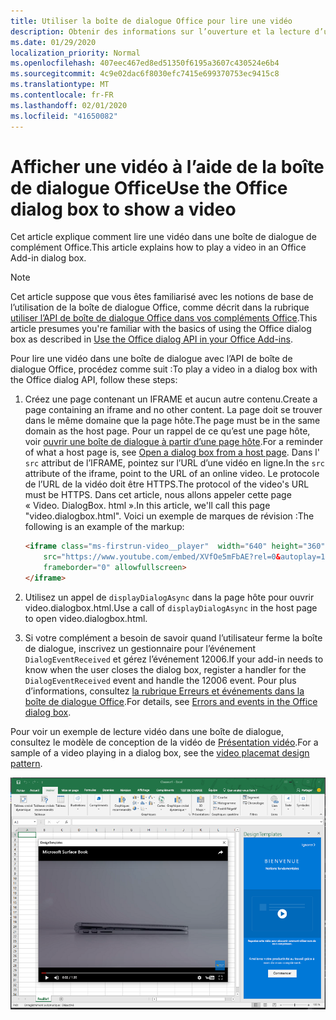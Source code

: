 ```yaml
---
title: Utiliser la boîte de dialogue Office pour lire une vidéo
description: Obtenir des informations sur l’ouverture et la lecture d’une vidéo dans la boîte de dialogue Office
ms.date: 01/29/2020
localization_priority: Normal
ms.openlocfilehash: 407eec467ed8ed51350f6195a3607c430524e6b4
ms.sourcegitcommit: 4c9e02dac6f8030efc7415e699370753ec9415c8
ms.translationtype: MT
ms.contentlocale: fr-FR
ms.lasthandoff: 02/01/2020
ms.locfileid: "41650082"
---
```

# <a name="use-the-office-dialog-box-to-show-a-video"></a><span data-ttu-id="a5d46-103">Afficher une vidéo à l’aide de la boîte de dialogue Office</span><span class="sxs-lookup"><span data-stu-id="a5d46-103">Use the Office dialog box to show a video</span></span>

<span data-ttu-id="a5d46-104">Cet article explique comment lire une vidéo dans une boîte de dialogue de complément Office.</span><span class="sxs-lookup"><span data-stu-id="a5d46-104">This article explains how to play a video in an Office Add-in dialog box.</span></span>

> [!NOTE]
> <span data-ttu-id="a5d46-105">Cet article suppose que vous êtes familiarisé avec les notions de base de l’utilisation de la boîte de dialogue Office, comme décrit dans la rubrique [utiliser l’API de boîte de dialogue Office dans vos compléments Office](dialog-api-in-office-add-ins.md).</span><span class="sxs-lookup"><span data-stu-id="a5d46-105">This article presumes you're familiar with the basics of using the Office dialog box as described in [Use the Office dialog API in your Office Add-ins](dialog-api-in-office-add-ins.md).</span></span>

<span data-ttu-id="a5d46-106">Pour lire une vidéo dans une boîte de dialogue avec l’API de boîte de dialogue Office, procédez comme suit :</span><span class="sxs-lookup"><span data-stu-id="a5d46-106">To play a video in a dialog box with the Office dialog API, follow these steps:</span></span>

1. <span data-ttu-id="a5d46-107">Créez une page contenant un IFRAME et aucun autre contenu.</span><span class="sxs-lookup"><span data-stu-id="a5d46-107">Create a page containing an iframe and no other content.</span></span> <span data-ttu-id="a5d46-108">La page doit se trouver dans le même domaine que la page hôte.</span><span class="sxs-lookup"><span data-stu-id="a5d46-108">The page must be in the same domain as the host page.</span></span> <span data-ttu-id="a5d46-109">Pour un rappel de ce qu’est une page hôte, voir [ouvrir une boîte de dialogue à partir d’une page hôte](dialog-api-in-office-add-ins.md#open-a-dialog-box-from-a-host-page).</span><span class="sxs-lookup"><span data-stu-id="a5d46-109">For a reminder of what a host page is, see [Open a dialog box from a host page](dialog-api-in-office-add-ins.md#open-a-dialog-box-from-a-host-page).</span></span> <span data-ttu-id="a5d46-110">Dans l' `src` attribut de l’IFRAME, pointez sur l’URL d’une vidéo en ligne.</span><span class="sxs-lookup"><span data-stu-id="a5d46-110">In the `src` attribute of the iframe, point to the URL of an online video.</span></span> <span data-ttu-id="a5d46-111">Le protocole de l’URL de la vidéo doit être HTTPS.</span><span class="sxs-lookup"><span data-stu-id="a5d46-111">The protocol of the video's URL must be HTTPS.</span></span> <span data-ttu-id="a5d46-112">Dans cet article, nous allons appeler cette page « Video. DialogBox. html ».</span><span class="sxs-lookup"><span data-stu-id="a5d46-112">In this article, we'll call this page "video.dialogbox.html".</span></span> <span data-ttu-id="a5d46-113">Voici un exemple de marques de révision :</span><span class="sxs-lookup"><span data-stu-id="a5d46-113">The following is an example of the markup:</span></span>

    ```HTML
    <iframe class="ms-firstrun-video__player"  width="640" height="360"
        src="https://www.youtube.com/embed/XVfOe5mFbAE?rel=0&autoplay=1"
        frameborder="0" allowfullscreen>
    </iframe>
    ```

2. <span data-ttu-id="a5d46-114">Utilisez un appel de `displayDialogAsync` dans la page hôte pour ouvrir video.dialogbox.html.</span><span class="sxs-lookup"><span data-stu-id="a5d46-114">Use a call of `displayDialogAsync` in the host page to open video.dialogbox.html.</span></span>
3. <span data-ttu-id="a5d46-115">Si votre complément a besoin de savoir quand l’utilisateur ferme la boîte de dialogue, inscrivez un gestionnaire pour l’événement `DialogEventReceived` et gérez l’événement 12006.</span><span class="sxs-lookup"><span data-stu-id="a5d46-115">If your add-in needs to know when the user closes the dialog box, register a handler for the `DialogEventReceived` event and handle the 12006 event.</span></span> <span data-ttu-id="a5d46-116">Pour plus d’informations, consultez [la rubrique Erreurs et événements dans la boîte de dialogue Office](dialog-handle-errors-events.md).</span><span class="sxs-lookup"><span data-stu-id="a5d46-116">For details, see [Errors and events in the Office dialog box](dialog-handle-errors-events.md).</span></span>

<span data-ttu-id="a5d46-117">Pour voir un exemple de lecture vidéo dans une boîte de dialogue, consultez le modèle de conception de la vidéo de [Présentation vidéo](/office/dev/add-ins/design/first-run-experience-patterns#video-placemat).</span><span class="sxs-lookup"><span data-stu-id="a5d46-117">For a sample of a video playing in a dialog box, see the [video placemat design pattern](/office/dev/add-ins/design/first-run-experience-patterns#video-placemat).</span></span>

![Capture d’écran d’une lecture vidéo dans une boîte de dialogue de complément](../images/video-placemats-dialog-open.png)
